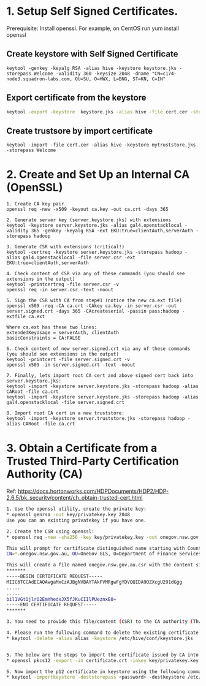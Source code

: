# 1. Setup Self Signed Certificates.

Prerequisite: Install openssl. For example, on CentOS run yum install openssl

## Create keystore with Self Signed Certificate

`keytool -genkey -keyalg RSA -alias hive -keystore keystore.jks -storepass Welcome -validity 360 -keysize 2048 -dname "CN=c174-node3.squadron-labs.com, OU=SU, O=HWX, L=BNG, ST=KN, C=IN"`

## Export certificate from the keystore
```sh
keytool -export -keystore  keystore.jks -alias hive -file cert.cer -storepass Welcome
```

## Create trustsore by import certificate
```
keytool -import -file cert.cer -alias hive -keystore mytruststore.jks -storepass Welcome
```

# 2. Create and Set Up an Internal CA (OpenSSL)

```shell
1. Create CA key pair 
openssl req -new -x509 -keyout ca.key -out ca.crt -days 365

2. Generate server key (server.keystore.jks) with extensions
keytool -keystore server.keystore.jks -alias gal4.openstacklocal -validity 365 -genkey -keyalg RSA -ext EKU:true=clientAuth,serverAuth -storepass hadoop

3. Generate CSR with extensions (critical!)
keytool -certreq -keystore server.keystore.jks -storepass hadoop -alias gal4.openstacklocal -file server.csr -ext EKU:true=clientAuth,serverAuth

4. Check content of CSR via any of these commands (you should see extensions in the output)
keytool -printcertreq -file server.csr -v
openssl req -in server.csr -text -noout

5. Sign the CSR with CA from step#1 (notice the new ca.ext file)
openssl x509 -req -CA ca.crt -CAkey ca.key -in server.csr -out server.signed.crt -days 365 -CAcreateserial -passin pass:hadoop -extfile ca.ext

Where ca.ext has these two lines:
extendedKeyUsage = serverAuth, clientAuth
basicConstraints = CA:FALSE

6. Check content of new server.signed.crt via any of these commands (you should see extensions in the output)
keytool -printcert -file server.signed.crt -v
openssl x509 -in server.signed.crt -text -noout

7. Finally, lets import root CA cert and above signed cert back into server.keystore.jks:
keytool -import -keystore server.keystore.jks -storepass hadoop -alias CARoot -file ca.crt
keytool -import -keystore server.keystore.jks -storepass hadoop -alias gal4.openstacklocal -file server.signed.crt

8. Import root CA cert in a new truststore:
keytool -import -keystore server.truststore.jks -storepass hadoop -alias CARoot -file ca.crt
```

# 3. Obtain a Certificate from a Trusted Third-Party Certification Authority (CA)
Ref: https://docs.hortonworks.com/HDPDocuments/HDP2/HDP-2.6.5/bk_security/content/ch_obtain-trusted-cert.html

```sh
1. Use the openssl utility, create the private key: 
* openssl genrsa -out key/privatekey.key 2048 
Use you can an existing privatekey if you have one. 

2. Create the CSR using openssl: 
* openssl req -new -sha256 -key key/privatekey.key -out onegov.nsw.gov.au.csr 

This will prompt for certificate distinguished name starting with Country and then state. Please use the following details to enter in the prompt. You can keep the email empty: 
CN=*.onegov.nsw.gov.au, OU=OneGov GLS, O=Department of Finance Services and Innovation, L=Sydney, ST=New South Wales, C=AU 

This will create a file named onegov.nsw.gov.au.csr with the content similar to below: 
******* 
-----BEGIN CERTIFICATE REQUEST----- 
MIIC6TCCAdECAQAwgaMxCzAJBgNVBAYTAkFVMRgwFgYDVQQIDA9OZXcgU291dGgg 
..... 
..... 
bil1VGtOjlrO2EmYhedxJX5fJKuCIIlPUeznxE0= 
-----END CERTIFICATE REQUEST----- 
******* 

3. You need to provide this file/content (CSR) to the CA authority (Thwate in your case) and then they will sign the certificate and share you the certificate. The format of the certificate may vary. 

4. Please run the following command to delete the existing certificate from the keystore (hive-prd.jksjks) file: 
* keytool -delete -alias alias -keystore /etc/hive/conf/keystore.jks 


5. The below are the steps to import the certificate issued by CA into the keystore: 
* openssl pkcs12 -export -in certificate.crt -inkey key/privatekey.key -name "onegov.nsw.gov.au" -out onegov.nsw.gov.au.p12 

6. Now import the p12 certificate in keystore using the following command: 
* keytool -importkeystore -deststorepass <password> -destkeystore /etc/hive/conf/keystore.jks -srckeystore onegov.nsw.gov.au.p12 -srcstoretype PKCS12 
```
